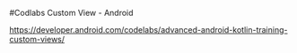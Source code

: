 #Codlabs Custom View - Android

https://developer.android.com/codelabs/advanced-android-kotlin-training-custom-views/

